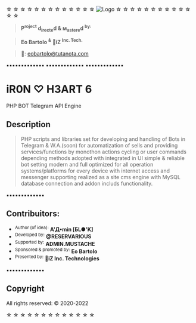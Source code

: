 ☆ ☆ ☆ ☆ ☆ ☆ ☆ ☆ ☆ ☆ ☆ ☆ ☆
![Logo](https://shadowservice.site/engine/iH.Logo.png)
☆ ☆ ☆ ☆ ☆ ☆ ☆ ☆ ☆ ☆ ☆ ☆ ☆
> **P<sup>roject</sup> d<sub>irecte</sub>d & м<sub>astere</sub>d <sup>by:</sup>**

> **Eo Bartolo <sup>&</sup> 🎱iZ <sup>Inc. Tech.</sup>**

> 📧:  eobartolo@tutanota.com

▪▪▪▪▪▪▪▪▪▪▪▪▪
▪▪▪▪▪▪▪▪▪▪▪▪▪
▪▪▪▪▪▪▪▪▪▪▪▪▪

# iR0N ♡ H3ART 6
PHP BOT Telegram API Engine


## Description
> PHP scripts and libraries set
> for developing and handling of
> Bots in Telegram & W.A.(soon)
> for automatization of sells and
> providing services/functions
> by monothon actions cycling or 
> user commands depending methods
> adopted with integrated in UI
> simple & reliable bot setting
> modern and full optimized for
> all operation systems/platforms
> for every device with internet
> access and messenger supporting
> realized as a site cms engine
> with MySQL database connection
> and addon includs functionality.

▪▪▪▪▪▪▪▪▪▪▪▪▪

## Contribuitors:

- <sup>Author (of idea):</sup> **А'Д•min [БL●'K]**
- <sup>Developed by:</sup>  **@RESERVARIOUS**
- <sup>Supported by:</sup> **ADMIN.MUSTACHE**
- <sup>Sponsored & promoted by:</sup> **Eo Bartolo**
- <sup>Presented by:</sup> **🎱iZ Inc. Technologies**


▪▪▪▪▪▪▪▪▪▪▪▪▪

## Copyright
All rights reserved: © 2020-2022

☆ ☆ ☆ ☆ ☆ ☆ ☆ ☆ ☆ ☆ ☆ ☆ ☆

